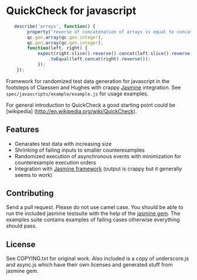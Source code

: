 # QuickCheck for javascript

```javascript
   describe('arrays', function() {
        property('reverse of concatenation of arrays is equal to concatenation of reversed arrays',
        qc.gen.array(qc.gen.integer),
        qc.gen.array(qc.gen.integer),
        function(left, right) {
            expect(right.slice().reverse().concat(left.slice().reverse()))
                .toEqual(left.concat(right).reverse());
            });
	});
```

Framework for randomized test data generation for javascript in the footsteps of Claessen and Hughes with crappy [Jasmine](http://pivotal.github.com/jasmine) integration. See `spec/javascripts/example/example.js` for usage examples.

For general introduction to QuickCheck a good starting point could be [wikipedia] (http://en.wikipedia.org/wiki/QuickCheck).

## Features

 * Genarates test data with increasing size
 * Shrinking of failing inputs to smaller counterexamples
 * Randomized execution of asynchronous events with minimization for counterexample execution orders
 * Integration with [Jasmine framework](http://pivotal.github.com/jasmine) (output is crappy but it generally seems to work)

## Contributing

Send a pull request. Please do not use camel case. You should be able to run the included jasmine testsuite with the help of the [jasmine gem](https://github.com/pivotal/jasmine-gem). The examples suite contains examples of failing cases otherwise everything should pass.

## License

See COPYING.txt for original work. Also included is a copy of
underscore.js and async.js which have their own licenses and generated stuff from
jasmine gem.

